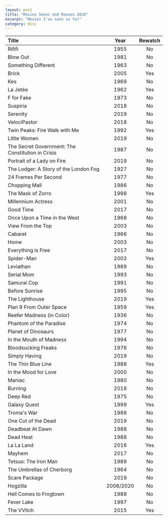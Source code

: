 ```yaml
---
layout: post
title: "Movies Seens and Reseen 2020"
excerpt: "Movies I've seen so far"
category: misc
---
```


Title | Year | Rewatch
:---  | :---: | :---:
Rififi | 1955 | No
Blow Out | 1981 | No
Something Different | 1963 | No
Brick | 2005 | Yes
Kes | 1969 | No
La Jetée | 1962 | Yes
F for Fake | 1973 | No
Suspiria | 2018 | No
Serenity | 2019 | No
VelociPastor | 2018 | No
Twin Peaks: Fire Walk with Me | 1992 | Yes
Little Women | 2019 | No
The Secret Government: The Constitution in Crisis | 1987 | No
Portrait of a Lady on Fire | 2019 | No
The Lodger: A Story of the London Fog | 1927 | No
24 Frames Per Second | 1977 | No
Chopping Mall | 1986 | No
The Mask of Zorro | 1998 | Yes
Millennium Actress | 2001 | No
Good Time | 2017 | No
Once Upon a Time in the West | 1968 | No
View From the Top | 2003 | No
Cabaret | 1966 | No
Home | 2003 | No
Everything is Free | 2017 | No
Spider-Man | 2002 | Yes
Leviathan | 1989 | No
Serial Mom | 1993 | No
Samurai Cop | 1991 | No
Before Sunrise | 1995 | No
The Lighthouse | 2019 | Yes
Plan 9 From Outer Space | 1959 | Yes
Reefer Madness (in Color) | 1936 | No
Phantom of the Paradise | 1974 | No
Planet of Dinosaurs | 1977 | No
In the Mouth of Madness | 1994 | No
Bloodsucking Freaks | 1976 | No
Simply Having | 2019 | No
The Thin Blue Line | 1988 | Yes
In the Mood for Love | 2000 | No
Maniac | 1980 | No
Burning | 2018 | No
Deep Red | 1975 | No
Galaxy Quest | 1999 | Yes
Troma's War | 1988 | No
One Cut of the Dead | 2019 | No
Deadbeat At Dawn | 1988 | No
Dead Heat | 1988 | No
La La Land | 2016 | Yes
Mayhem | 2017 | No
Tetsuo: The Iron Man | 1989 | No
The Umbrellas of Cherborg | 1964 | No
Scare Package | 2019 | No
Hogzilla | 2008/2020 | No
Hell Comes to Frogtown | 1988 | No
Fever Lake | 1997 | No
The VVitch | 2015 | Yes